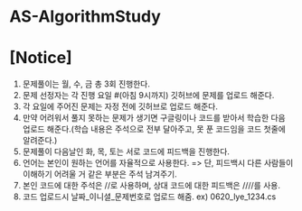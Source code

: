# AS-AlgorithmStudy

# [Notice]
1. 문제풀이는 월, 수, 금 총 3회 진행한다.
2. 문제 선정자는 각 진행 요일 #(아침 9시까지) 깃허브에 문제를 업로드 해준다.
3. 각 요일에 주어진 문제는 자정 전에 깃허브로 업로드 해준다.
4. 만약 어려워서 풀지 못하는 문제가 생기면 구글링이나 코드를 받아서 학습한 다음 업로드 해준다.(학습 내용은 주석으로 전부 달아주고, 못 푼 코드임을 코드 첫줄에 알려준다.)
5. 문제풀이 다음날인 화, 목, 토는 서로 코드에 피드백을 진행한다.
6. 언어는 본인이 원하는 언어를 자율적으로 사용한다. => 단, 피드백시 다른 사람들이 이해하기 어려울 거 같은 부분은 주석 남겨주기.
7. 본인 코드에 대한 주석은 //로 사용하며, 상대 코드에 대한 피드백은 ////를 사용.
8. 코드 업로드시 날짜_이니셜_문제번호로 업로드 해줌. ex) 0620_lye_1234.cs
